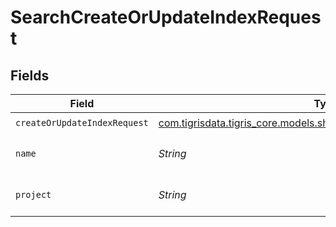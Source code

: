 # SearchCreateOrUpdateIndexRequest


## Fields

| Field                                                                                                                    | Type                                                                                                                     | Required                                                                                                                 | Description                                                                                                              |
| ------------------------------------------------------------------------------------------------------------------------ | ------------------------------------------------------------------------------------------------------------------------ | ------------------------------------------------------------------------------------------------------------------------ | ------------------------------------------------------------------------------------------------------------------------ |
| `createOrUpdateIndexRequest`                                                                                             | [com.tigrisdata.tigris_core.models.shared.CreateOrUpdateIndexRequest](../../models/shared/CreateOrUpdateIndexRequest.md) | :heavy_check_mark:                                                                                                       | N/A                                                                                                                      |
| `name`                                                                                                                   | *String*                                                                                                                 | :heavy_check_mark:                                                                                                       | search index name.                                                                                                       |
| `project`                                                                                                                | *String*                                                                                                                 | :heavy_check_mark:                                                                                                       | Tigris project name.                                                                                                     |